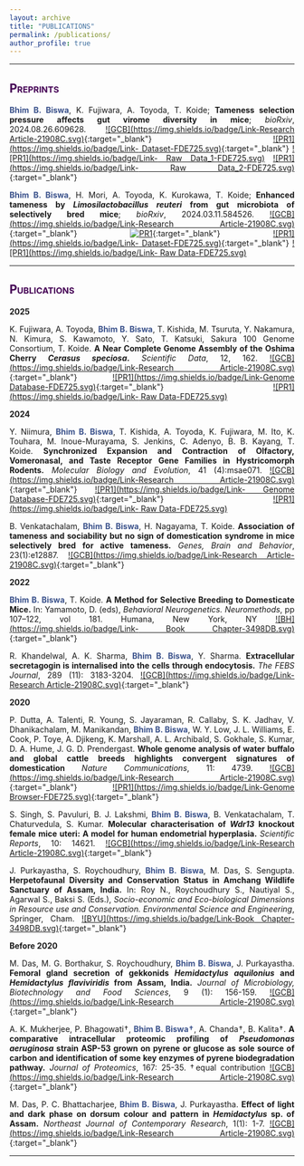 ```yaml
---
layout: archive
title: "PUBLICATIONS"
permalink: /publications/
author_profile: true
---
```

<style> body {text-align: justify} </style> <!-- Justify text. -->

------
## <span style="font-variant:small-caps;"><span style="color:#440154">**Preprints**</span></span>

**<span style="color:#3B528B">Bhim B. Biswa</span>**, K. Fujiwara, A. Toyoda, T. Koide; **Tameness selection pressure affects gut virome diversity in mice**; *bioRxiv*, 2024.08.26.609628. [![GCB](https://img.shields.io/badge/Link-Research Article-21908C.svg)](https://www.biorxiv.org/content/10.1101/2024.08.26.609628v1){:target="_blank"} [![PR1](https://img.shields.io/badge/Link- Dataset-FDE725.svg)](https://doi.org/10.5281/zenodo.13220406){:target="_blank"} [![PR1](https://img.shields.io/badge/Link- Raw Data_1-FDE725.svg)](https://ncbi.nlm.nih.gov/bioproject/?term=PRJDB18588) [![PR1](https://img.shields.io/badge/Link- Raw Data_2-FDE725.svg)](https://ncbi.nlm.nih.gov/bioproject/?term=PRJDB15857){:target="_blank"} <br>



**<span style="color:#3B528B">Bhim B. Biswa</span>**, H. Mori, A. Toyoda, K. Kurokawa, T. Koide; **Enhanced tameness by *Limosilactobacillus reuteri* from gut microbiota of selectively bred mice**; *bioRxiv*, 2024.03.11.584526. [![GCB](https://img.shields.io/badge/Link-Research Article-21908C.svg)](https://doi.org/10.1101/2024.03.11.584526){:target="_blank"} [![PR1](https://img.shields.io/badge/Code-Github-5DC863.svg)](https://github.com/bhimbbiswa/Gut-microbiota-influence-on-animal-domestication){:target="_blank"} [![PR1](https://img.shields.io/badge/Link- Dataset-FDE725.svg)](https://doi.org/10.5281/zenodo.8289507){:target="_blank"} [![PR1](https://img.shields.io/badge/Link- Raw Data-FDE725.svg)](https://ncbi.nlm.nih.gov/bioproject/?term=PRJDB15857) <br>

------

## <span style="font-variant:small-caps;"><span style="color:#440154">**Publications**</span></span>

**2025**

K. Fujiwara, A. Toyoda, **<span style="color:#3B528B">Bhim B. Biswa</span>**, T. Kishida, M. Tsuruta, Y. Nakamura, N. Kimura, S. Kawamoto, Y. Sato, T. Katsuki, Sakura 100 Genome Consortium, T. Koide. **A Near Complete Genome Assembly of the Oshima Cherry *Cerasus speciosa*.** *Scientific Data*, 12, 162. [![GCB](https://img.shields.io/badge/Link-Research Article-21908C.svg)](https://doi.org/10.1038/s41597-025-04388-z){:target="_blank"} [![PR1](https://img.shields.io/badge/Link-Genome Database-FDE725.svg)](https://sakura.nig.ac.jp/genome/){:target="_blank"} [![PR1](https://img.shields.io/badge/Link- Raw Data-FDE725.svg)](https://ncbi.nlm.nih.gov/bioproject/?term=PRJDB17512) <br>

**2024**

Y. Niimura, **<span style="color:#3B528B">Bhim B. Biswa</span>**, T. Kishida, A. Toyoda, K. Fujiwara, M. Ito, K. Touhara, M. Inoue-Murayama, S. Jenkins, C. Adenyo, B. B. Kayang, T. Koide. **Synchronized Expansion and Contraction of Olfactory, Vomeronasal, and Taste Receptor Gene Families in Hystricomorph Rodents.** *Molecular Biology and Evolution*, 41 (4):msae071. [![GCB](https://img.shields.io/badge/Link-Research Article-21908C.svg)](https://doi.org/10.1093/molbev/msae071){:target="_blank"} [![PR1](https://img.shields.io/badge/Link- Genome Database-FDE725.svg)](https://grasscutter.nig.ac.jp/){:target="_blank"} [![PR1](https://img.shields.io/badge/Link- Raw Data-FDE725.svg)](https://www.ncbi.nlm.nih.gov/bioproject/?term=PRJDB10995)  <br>


B. Venkatachalam, **<span style="color:#3B528B">Bhim B. Biswa</span>**, H. Nagayama, T. Koide. **Association of tameness and sociability but no sign of domestication syndrome in mice selectively bred for active tameness.** *Genes, Brain and Behavior*, 23(1):e12887. [![GCB](https://img.shields.io/badge/Link-Research Article-21908C.svg)](https://doi.org/10.1111/gbb.12887){:target="_blank"} <br>

**2022**

**<span style="color:#3B528B">Bhim B. Biswa</span>**, T. Koide. **A Method for Selective Breeding to Domesticate Mice.** In: Yamamoto, D. (eds), *Behavioral Neurogenetics. Neuromethods*, pp 107–122, vol 181. Humana, New York, NY [![BH](https://img.shields.io/badge/Link- Book Chapter-3498DB.svg)](https://doi.org/10.1007/978-1-0716-2321-3_8){:target="_blank"}<br>

R. Khandelwal, A. K. Sharma, **<span style="color:#3B528B">Bhim B. Biswa</span>**, Y. Sharma. **Extracellular secretagogin is internalised into the cells through endocytosis.** *The FEBS Journal*, 289 (11): 3183-3204. [![GCB](https://img.shields.io/badge/Link-Research Article-21908C.svg)](https://doi.org/10.1111/febs.16338){:target="_blank"} <br>

**2020**

P. Dutta, A. Talenti, R. Young, S. Jayaraman, R. Callaby, S. K. Jadhav, V. Dhanikachalam, M. Manikandan, **<span style="color:#3B528B">Bhim B. Biswa</span>**, W. Y. Low, J. L. Williams, E. Cook, P. Toye, A. Djikeng, K. Marshall, A. L. Archibald, S. Gokhale, S. Kumar, D. A. Hume, J. G. D. Prendergast. **Whole genome analysis of water buffalo and global cattle breeds highlights convergent signatures of domestication** *Nature Communications*, 11: 4739. [![GCB](https://img.shields.io/badge/Link-Research Article-21908C.svg)](https://doi.org/10.1038/s41467-020-18550-1){:target="_blank"} [![PR1](https://img.shields.io/badge/Link-Genome Browser-FDE725.svg)](https://www.bomabrowser.com/waterbuffalo/){:target="_blank"} <br>

S. Singh, S. Pavuluri, B. J. Lakshmi, **<span style="color:#3B528B">Bhim B. Biswa</span>**, B. Venkatachalam, T. Chaturvedula, S. Kumar. **Molecular characterisation of *Wdr13* knockout female mice uteri: A model for human endometrial hyperplasia.** *Scientific Reports*, 10: 14621. [![GCB](https://img.shields.io/badge/Link-Research Article-21908C.svg)](https://doi.org/10.1038/s41598-020-70773-w){:target="_blank"} <br>

J. Purkayastha, S. Roychoudhury, **<span style="color:#3B528B">Bhim B. Biswa</span>**, M. Das, S. Sengupta. **Herpetofaunal Diversity and Conservation Status in Amchang Wildlife Sanctuary of Assam, India.** In: Roy N., Roychoudhury S., Nautiyal S., Agarwal S., Baksi S.  (Eds.), *Socio-economic and Eco-biological Dimensions in Resource use and Conservation. Environmental Science and Engineering*, Springer, Cham. [![BYU](https://img.shields.io/badge/Link-Book Chapter-3498DB.svg)](https://doi.org/10.1007/978-3-030-32463-6_9){:target="_blank"}<br>


**Before 2020**

M. Das, M. G. Borthakur, S. Roychoudhury, **<span style="color:#3B528B">Bhim B. Biswa</span>**, J. Purkayastha. **Femoral gland secretion of gekkonids *Hemidactylus aquilonius* and *Hemidactylus flaviviridis* from Assam, India.** *Journal of Microbiology, Biotechnology and Food Sciences*, 9 (1): 156-159. [![GCB](https://img.shields.io/badge/Link-Research Article-21908C.svg)](https://doi.org/10.15414/jmbfs.2019.9.1.156-159){:target="_blank"} <br>

A. K. Mukherjee, P. Bhagowati†, **<span style="color:#3B528B">Bhim B. Biswa†</span>**, A. Chanda†, B. Kalita†. **A comparative intracellular proteomic profiling of *Pseudomonas aeruginosa* strain ASP-53 grown on pyrene or glucose as sole source of carbon and identification of some key enzymes of pyrene biodegradation pathway.** *Journal of Proteomics*, 167: 25-35. †equal contribution [![GCB](https://img.shields.io/badge/Link-Research Article-21908C.svg)](https://doi.org/10.1016/j.jprot.2017.07.020){:target="_blank"} <br>

M. Das, P. C. Bhattacharjee, **<span style="color:#3B528B">Bhim B. Biswa</span>**, J. Purkayastha. **Effect of light and dark phase on dorsum colour and pattern in *Hemidactylus* sp. of Assam.** *Northeast Journal of Contemporary Research*, 1(1): 1-7. [![GCB](https://img.shields.io/badge/Link-Research Article-21908C.svg)](https://drive.google.com/file/d/1x832jWp3Mg01alLvjBIYoHvtpHtnzIkc/view?usp=share_link){:target="_blank"} <br>

------

